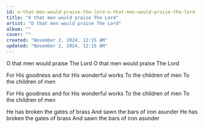 ```yaml
---
id: o-that-men-would-praise-the-lord-o-that-men-would-praise-the-lord
title: "O that men would praise The Lord"
artist: "O that men would praise The Lord"
album: ""
cover: ""
created: "November 2, 2024, 12:15 AM"
updated: "November 2, 2024, 12:15 AM"
---
```


O that men would praise The Lord
O that men would praise The Lord

For His goodness and for His wonderful works
To the children of men
To the children of men

For His goodness and for His wonderful works
To the children of men
To the children of men

He has broken the gates of brass
And sawn the bars of iron asunder
He has broken the gates of brass
And sawn the bars of iron asunder
